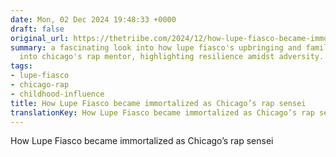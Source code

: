 ```yaml
---
date: Mon, 02 Dec 2024 19:48:33 +0000
draft: false
original_url: https://thetriibe.com/2024/12/how-lupe-fiasco-became-immortalized-as-chicagos-rap-sensei/
summary: a fascinating look into how lupe fiasco's upbringing and family shaped him
  into chicago's rap mentor, highlighting resilience amidst adversity.
tags:
- lupe-fiasco
- chicago-rap
- childhood-influence
title: How Lupe Fiasco became immortalized as Chicago’s rap sensei
translationKey: How Lupe Fiasco became immortalized as Chicago’s rap sensei
---
```


How Lupe Fiasco became immortalized as Chicago’s rap sensei
